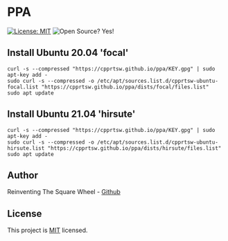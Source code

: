 # PPA

[![License: MIT](https://img.shields.io/badge/License-MIT-yellow.svg)](https://spdx.org/licenses/MIT)
![Open Source? Yes!](https://badgen.net/badge/Open%20Source%20%3F/Yes%21/blue?icon=github)

## Install Ubuntu 20.04 'focal'
```
curl -s --compressed "https://cpprtsw.github.io/ppa/KEY.gpg" | sudo apt-key add -
sudo curl -s --compressed -o /etc/apt/sources.list.d/cpprtsw-ubuntu-focal.list "https://cpprtsw.github.io/ppa/dists/focal/files.list"
sudo apt update
```

## Install Ubuntu 21.04 'hirsute'
```
curl -s --compressed "https://cpprtsw.github.io/ppa/KEY.gpg" | sudo apt-key add -
sudo curl -s --compressed -o /etc/apt/sources.list.d/cpprtsw-ubuntu-hirsute.list "https://cpprtsw.github.io/ppa/dists/hirsute/files.list"
sudo apt update
```

## Author

Reinventing The Square Wheel - [Github](https://github.com/cpprtsw)

## License

This project is [MIT](https://spdx.org/licenses/MIT) licensed.
